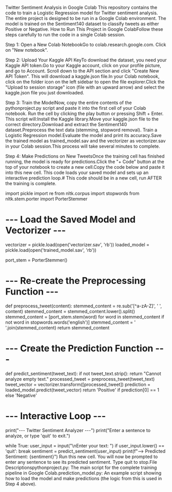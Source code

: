 Twitter Sentiment Analysis in Google Colab
This repository contains the code to train a Logistic Regression model for Twitter sentiment analysis. The entire project is designed to be run in a Google Colab environment.
The model is trained on the Sentiment140 dataset to classify tweets as either Positive or Negative.
How to Run This Project in Google ColabFollow these steps carefully to run the code in a single Colab session.

Step 1: 
Open a New Colab NotebookGo to colab.research.google.com.
Click on "New notebook".

Step 2: 
Upload Your Kaggle API KeyTo download the dataset, you need your Kaggle API token.Go to your Kaggle account, click on your profile picture, and go to Account.
Scroll down to the API section and click "Create New API Token". 
This will download a kaggle.json file.In your Colab notebook, click on the folder icon on the left sidebar to open the file explorer.Click the "Upload to session storage" icon (file with an upward arrow) and select the kaggle.json file you just downloaded.

Step 3: 
Train the ModelNow, copy the entire contents of the pythonproject.py script and paste it into the first cell of your Colab notebook.
Run the cell by clicking the play button or pressing Shift + Enter.
This script will:Install the Kaggle library.Move your kaggle.json file to the correct directory.Download and extract the Sentiment140 dataset.Preprocess the text data (stemming, stopword removal).
Train a Logistic Regression model.Evaluate the model and print its accuracy.Save the trained model as trained_model.sav and the vectorizer as vectorizer.sav in your Colab session.This process will take several minutes to complete.

Step 4: 
Make Predictions on New TweetsOnce the training cell has finished running, the model is ready for predictions.Click the "+ Code" button at the top of your notebook to create a new cell.Copy the code below and paste it into this new cell. This code loads your saved model and sets up an interactive prediction loop.# This code should be in a new cell, run AFTER the training is complete.

import pickle
import re
from nltk.corpus import stopwords
from nltk.stem.porter import PorterStemmer

# --- Load the Saved Model and Vectorizer ---
vectorizer = pickle.load(open('vectorizer.sav', 'rb'))
loaded_model = pickle.load(open('trained_model.sav', 'rb'))

port_stem = PorterStemmer()

# --- Re-create the Preprocessing Function ---
def preprocess_tweet(content):
    stemmed_content = re.sub('[^a-zA-Z]', ' ', content)
    stemmed_content = stemmed_content.lower().split()
    stemmed_content = [port_stem.stem(word) for word in stemmed_content if not word in stopwords.words('english')]
    stemmed_content = ' '.join(stemmed_content)
    return stemmed_content

# --- Create the Prediction Function ---
def predict_sentiment(tweet_text):
    if not tweet_text.strip():
        return "Cannot analyze empty text."
    processed_tweet = preprocess_tweet(tweet_text)
    tweet_vector = vectorizer.transform([processed_tweet])
    prediction = loaded_model.predict(tweet_vector)
    return 'Positive' if prediction[0] == 1 else 'Negative'

# --- Interactive Loop ---
print("--- Twitter Sentiment Analyzer ---")
print("Enter a sentence to analyze, or type 'quit' to exit.")

while True:
    user_input = input("\nEnter your text: ")
    if user_input.lower() == 'quit':
        break
    sentiment = predict_sentiment(user_input)
    print(f"--> Predicted Sentiment: {sentiment}")
Run this new cell. You will now be prompted to enter any sentence to see its predicted sentiment. Type quit to stop.File Descriptionspythonproject.py: The main script for the complete training pipeline in Google Colab.prediction_model.py: An example script showing how to load the model and make predictions (the logic from this is used in Step 4 above).
